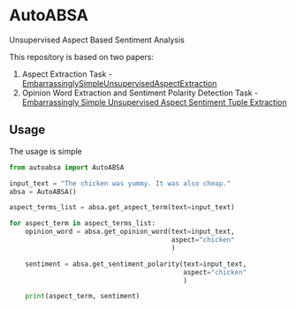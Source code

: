# AutoABSA
Unsupervised Aspect Based Sentiment Analysis

This repository is based on two papers:
1. Aspect Extraction Task - [EmbarrassinglySimpleUnsupervisedAspectExtraction](https://aclanthology.org/2020.acl-main.290/)
2. Opinion Word Extraction and Sentiment Polarity Detection Task - [Embarrassingly Simple Unsupervised Aspect Sentiment Tuple Extraction](https://aclanthology.org/2020.acl-main.290/)

## Usage
The usage is simple

```python
from autoabsa import AutoABSA

input_text = "The chicken was yummy. It was also cheap."
absa = AutoABSA()

aspect_terms_list = absa.get_aspect_term(text=input_text)

for aspect_term in aspect_terms_list:
    opinion_word = absa.get_opinion_word(text=input_text,
                                         aspect="chicken"
                                         )

    sentiment = absa.get_sentiment_polarity(text=input_text,
                                            aspect="chicken"
                                            )

    print(aspect_term, sentiment)
```


